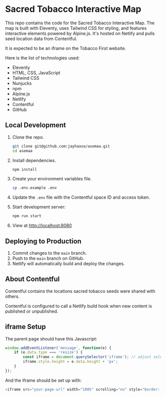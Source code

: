 # Sacred Tobacco Interactive Map

This repo contains the code for the Sacred Tobacco Interactive Map. The map is built with Eleventy, uses Tailwind CSS for styling, and features interactive elements powered by Alpine.js. It's hosted on Netlify and pulls seed location data from Contentful.

It is expected to be an iframe on the Tobacco First website.

Here is the list of technologies used:

- Eleventy
- HTML, CSS, JavaScript
- Tailwind CSS
- Nunjucks
- npm
- Alpine.js
- Netlify
- Contentful
- GitHub

## Local Development

1. Clone the repo.

    ```bash
    git clone git@github.com:jayhaase/asemaa.git
    cd asemaa
    ```

2. Install dependencies.

    ```bash
    npm install
    ```

3. Create your environment variables file.

    ```bash
    cp .env.example .env
    ```

4. Update the `.env` file with the Contentful space ID and access token.

5. Start development server:

    ```bash
    npm run start
    ```

6. View at <http://localhost:8080>

## Deploying to Production

1. Commit changes to the `main` branch.
2. Push to the `main` branch on GitHub.
3. Netlify will automatically build and deploy the changes.

## About Contentful

Contentful contains the locations sacred tobacco seeds were shared with others.

Contentful is configured to call a Netlify build hook when new content is published or unpublished.

## iframe Setup

The parent page should have this Javascript:

```js
window.addEventListener('message', function(e) {
    if (e.data.type === 'resize') {
        const iframe = document.querySelector('iframe'); // adjust selector as needed
        iframe.style.height = e.data.height + 'px';
    }
});
```

And the iframe should be set up with:

```js
<iframe src="your-page-url" width="100%" scrolling="no" style="border: none;"></iframe>
```
